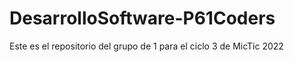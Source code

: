 # DesarrolloSoftware-P61Coders
Este es el repositorio del grupo de 1 para el ciclo 3 de MicTic 2022
